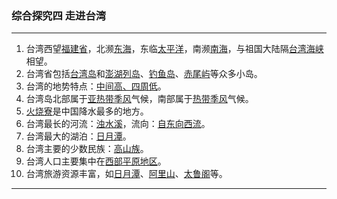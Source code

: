 ### 综合探究四 走进台湾

---

1.  台湾西望<u>福建省</u>，北濒<u>东海</u>，东临<u>太平洋</u>，南濒<u>南海</u>，与祖国大陆隔<u>台湾海峡</u>相望。
2.  台湾省包括<u>台湾岛</u>和<u>澎湖列岛</u>、<u>钓鱼岛</u>、<u>赤尾屿</u>等众多小岛。
3.  台湾的地势特点：<u>中间高、四周低</u>。
4.  台湾岛北部属于<u>亚热带季风</u>气候，南部属于<u>热带季风</u>气候。
5.  <u>火烧寮</u>是中国降水最多的地方。
6.  台湾最长的河流：<u>浊水溪</u>，流向：<u>自东向西流</u>。
7.  台湾最大的湖泊：<u>日月潭</u>。
8.  台湾主要的少数民族：<u>高山族</u>。
9.  台湾人口主要集中在<u>西部平原地区</u>。
10. 台湾旅游资源丰富，如<u>日月潭</u>、<u>阿里山</u>、<u>太鲁阁</u>等。

---